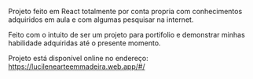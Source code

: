 Projeto feito em React totalmente por conta propria com conhecimentos adquiridos em aula e com algumas pesquisar na internet.

Feito com o intuito de ser um projeto para portifolio e demonstrar minhas habilidade adquiridas até o presente momento.

Projeto está disponível online no endereço: https://lucilenearteemmadeira.web.app/#/
